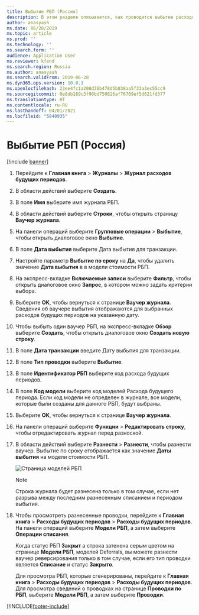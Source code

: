 ```yaml
---
title: Выбытие РБП (Россия)
description: В этом разделе описывается, как проводится выбытие расходов будущих периодов (РБП).
author: anasyash
ms.date: 06/28/2019
ms.topic: article
ms.prod: ''
ms.technology: ''
ms.search.form: ''
audience: Application User
ms.reviewer: kfend
ms.search.region: Russia
ms.author: anasyash
ms.search.validFrom: 2019-06-28
ms.dyn365.ops.version: 10.0.1
ms.openlocfilehash: 23ee4fc1a208d36b478d5b838aa5f33a3ec55cc9
ms.sourcegitcommit: 0e8db169c3f90bd750826af76709ef5d621fd377
ms.translationtype: HT
ms.contentlocale: ru-RU
ms.lasthandoff: 04/01/2021
ms.locfileid: "5840935"
---
```

# <a name="dispose-of-deferrals-russia"></a>Выбытие РБП (Россия)

[!include [banner](../includes/banner.md)]

1. Перейдите к **Главная книга** \> **Журналы** \> **Журнал расходов будущих периодов**.
2. В области действий выберите **Создать**.
3. В поле **Имя** выберите имя журнала РБП.
4. В области действий выберите **Строки**, чтобы открыть страницу **Ваучер журнала**.
5. На панели операций выберите **Групповые операции** \> **Выбытие**, чтобы открыть диалоговое окно **Выбытие**.
6. В поле **Дата выбытия** выберите Дата выбытия для транзакции.
7. Настройте параметр **Выбытие по сроку** на **Да**, чтобы удалить значение **Дата выбытия** в в модели стоимости РБП.
8. На экспресс-вкладке **Включаемые записи** выберите **Фильтр**, чтобы открыть диалоговое окно **Запрос**, в котором можно задать критерии выбора.
9. Выберите **OK**, чтобы вернуться к странице **Ваучер журнала**. Сведения об ваучере выбытия отображаются для выбранных расходов будущих периодов на указанную дату.
10. Чтобы выбыть один ваучер РБП, на экспресс-вкладке **Обзор** выберите **Создать**, чтобы открыть диалоговое окно **Создать новую строку**.
11. В поле **Дата транзакции** введите Дату выбытия для транзакции.
12. В поле **Тип проводки** выберите **Выбытие**.
13. В поле **Идентификатор РБП** выберите код расхода будущих периодов.
14. В поле **Код модели** выберите код моделей Расхода будущего периода. Если код модели не определен в журнале, все модели, которые были созданы для данного РБП, будут выбраны.
15. Выберите **OK**, чтобы вернуться к странице **Ваучер журнала**.
16. На панели операций выберите **Функции** \> **Редактировать строку**, чтобы отредактировать журнал перед разноской.
17. В области действий выберите **Разнести** \> **Разнести**, чтобы разнести ваучер. Выбытие по сроку отображается как значение **Даты выбытия** на модели стоимости РБП.

    ![Страница моделей РБП](media/rus-dispose-deferrals-01.png)

    > [!NOTE]
    > Строка журнала будет разнесена только в том случае, если нет разрыва между последним разнесенным списанием и периодом выбытия.

18. Чтобы просмотреть разнесенные проводки, перейдите к **Главная книга** \> **Расходы будущих периодов** \> **Расходы будущих периодов**. На панели операций выберите **Модели РБП**, а затем выберите **Операции списания**.

    Когда статус РБП **Закрыт** а строка затенена серым цветом на странице **Модели РБП**, моделей Deferrals, вы можете разнести ваучер реверсирования только в том случае, если его тип проводки является **Списание** и статус **Закрыто**. 

    Для просмотра РБП, которые сгенерированы, перейдите к **Главная книга** \> **Расходы будущих периодов** \> **Расходы будущих периодов**. Для просмотра сведений о проводках на странице **Проводки по РБП**, выберите **Модели РБП**, а затем выберите **Проводки**.


[!INCLUDE[footer-include](../../includes/footer-banner.md)]